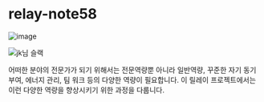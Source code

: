 # relay-note58


![image](https://github.com/user-attachments/assets/782794fa-87d0-43a7-865a-ce312f17f3c4)

![jk님 슬랙](https://github.com/user-attachments/assets/0c9f87f0-dfff-4c4b-8c08-8fe4c8559f60)


 어떠한 분야의 전문가가 되기 위해서는 전문역량뿐 아니라 일반역량, 꾸준한 자기 동기부여, 에너지 관리, 팀 워크 등의 다양한 역량이 필요합니다.
이 릴레이 프로젝트에서는 이런 다양한 역량을 향상시키기 위한 과정을 다룹니다.
